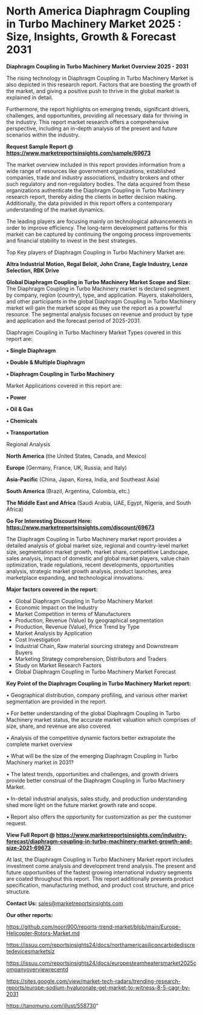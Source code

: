 # North America Diaphragm Coupling in Turbo Machinery Market 2025 : Size, Insights, Growth & Forecast 2031

<Strong> Diaphragm Coupling in Turbo Machinery Market Overview 2025 - 2031</strong>

The rising technology in Diaphragm Coupling in Turbo Machinery Market is also depicted in this research report. Factors that are boosting the growth of the market, and giving a positive push to thrive in the global market is explained in detail.

Furthermore, the report highlights on emerging trends, significant drivers, challenges, and opportunities, providing all necessary data for thriving in the industry. This report market research offers a comprehensive perspective, including an in-depth analysis of the present and future scenarios within the industry.

<strong>Request Sample Report @ <a href=https://www.marketreportsinsights.com/sample/69673>https://www.marketreportsinsights.com/sample/69673</a></strong>

The market overview included in this report provides information from a wide range of resources like government organizations, established companies, trade and industry associations, industry brokers and other such regulatory and non-regulatory bodies. The data acquired from these organizations authenticate the Diaphragm Coupling in Turbo Machinery research report, thereby aiding the clients in better decision making. Additionally, the data provided in this report offers a contemporary understanding of the market dynamics.

The leading players are focusing mainly on technological advancements in order to improve efficiency. The long-term development patterns for this market can be captured by continuing the ongoing process improvements and financial stability to invest in the best strategies.

Top Key players of Diaphragm Coupling in Turbo Machinery Market are:

<strong>Altra Industrial Motion, Regal Beloit, John Crane, Eagle Industry, Lenze Selection, RBK Drive</strong>

<strong><b>Global Diaphragm Coupling in Turbo Machinery Market Scope and Size:</b></strong>
The Diaphragm Coupling in Turbo Machinery market is declared segment by company, region (country), type, and application. Players, stakeholders, and other participants in the global Diaphragm Coupling in Turbo Machinery market will gain the market scope as they use the report as a powerful resource. The segmental analysis focuses on revenue and product by type and application and the forecast period of 2025-2031.

Diaphragm Coupling in Turbo Machinery Market Types covered in this report are:

<strong>• Single Diaphragm

• Double & Multiple Diaphragm

• Diaphragm Coupling in Turbo Machinery</strong>

Market Applications covered in this report are:

<strong>• Power

• Oil & Gas

• Chemicals

• Transportation</strong> 

Regional Analysis

<strong>North America</strong> (the United States, Canada, and Mexico)

<strong>Europe</strong> (Germany, France, UK, Russia, and Italy)

<strong>Asia-Pacific</strong> (China, Japan, Korea, India, and Southeast Asia)

<strong>South America</strong> (Brazil, Argentina, Colombia, etc.)

<strong>The Middle East and Africa</strong> (Saudi Arabia, UAE, Egypt, Nigeria, and South Africa)

<strong>Go For Interesting Discount Here: <a href=https://www.marketreportsinsights.com/discount/69673>https://www.marketreportsinsights.com/discount/69673</a></strong>

The Diaphragm Coupling in Turbo Machinery market report provides a detailed analysis of global market size, regional and country-level market size, segmentation market growth, market share, competitive Landscape, sales analysis, impact of domestic and global market players, value chain optimization, trade regulations, recent developments, opportunities analysis, strategic market growth analysis, product launches, area marketplace expanding, and technological innovations.

<strong><b>Major factors covered in the report:</b></strong>
<ul>
  <li>Global Diaphragm Coupling in Turbo Machinery Market </li>
  <li>Economic Impact on the Industry</li>
  <li>Market Competition in terms of Manufacturers</li>
  <li>Production, Revenue (Value) by geographical segmentation</li>
  <li>Production, Revenue (Value), Price Trend by Type</li>
  <li>Market Analysis by Application</li>
  <li>Cost Investigation</li>
  <li>Industrial Chain, Raw material sourcing strategy and Downstream Buyers</li>
  <li>Marketing Strategy comprehension, Distributors and Traders</li>
  <li>Study on Market Research Factors</li>
  <li>Global Diaphragm Coupling in Turbo Machinery Market Forecast</li>
</ul>

<strong><b>Key Point of the Diaphragm Coupling in Turbo Machinery Market report:</b></strong>

• Geographical distribution, company profiling, and various other market segmentation are provided in the report.

• For better understanding of the global Diaphragm Coupling in Turbo Machinery market status, the accurate market valuation which comprises of size, share, and revenue are also covered.

• Analysis of the competitive dynamic factors better extrapolate the complete market overview

• What will be the size of the emerging Diaphragm Coupling in Turbo Machinery market in 2031?

• The latest trends, opportunities and challenges, and growth drivers provide better construal of the Diaphragm Coupling in Turbo Machinery Market.

• In-detail industrial analysis, sales study, and production understanding shed more light on the future market growth rate and scope.

• Report also offers the opportunity for customization as per the customer request.

<strong><b>View Full Report @ <a href=https://www.marketreportsinsights.com/industry-forecast/diaphragm-coupling-in-turbo-machinery-market-growth-and-size-2021-69673>https://www.marketreportsinsights.com/industry-forecast/diaphragm-coupling-in-turbo-machinery-market-growth-and-size-2021-69673</a></b></strong>


At last, the Diaphragm Coupling in Turbo Machinery Market report includes investment come analysis and development trend analysis. The present and future opportunities of the fastest growing international industry segments are coated throughout this report. This report additionally presents product specification, manufacturing method, and product cost structure, and price structure.

<strong>Contact Us:</strong>
sales@marketreportsinsights.com

<strong>Our other reports:</strong>

<a href=https://github.com/noori900/reports-trend-market/blob/main/Europe-Helicopter-Rotors-Market.md>https://github.com/noori900/reports-trend-market/blob/main/Europe-Helicopter-Rotors-Market.md</a>

<a href=https://issuu.com/reportsinsights24/docs/northamericasiliconcarbidediscretedevicesmarketsiz>https://issuu.com/reportsinsights24/docs/northamericasiliconcarbidediscretedevicesmarketsiz</a>

<a href=https://issuu.com/reportsinsights24/docs/europesteamheatersmarket2025companyoverviewrecentd>https://issuu.com/reportsinsights24/docs/europesteamheatersmarket2025companyoverviewrecentd</a>

<a href=https://sites.google.com/view/market-tech-radars/trending-research-reports/europe-sodium-hyaluronate-gel-market-to-witness-8-5-cagr-by-2031>https://sites.google.com/view/market-tech-radars/trending-research-reports/europe-sodium-hyaluronate-gel-market-to-witness-8-5-cagr-by-2031</a>

<a href=https://tanomuno.com/illust/558730>https://tanomuno.com/illust/558730</a>"

